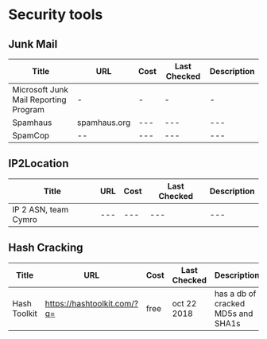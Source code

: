 # Security tools 

## Junk Mail 

| Title | URL | Cost | Last Checked | Description |
|---|---|---|---|---|
|Microsoft Junk Mail Reporting Program|  - | - |  - | - |
|Spamhaus|spamhaus.org|---|---|---|
|SpamCop| -- |---|---|---|



## IP2Location 

| Title | URL | Cost | Last Checked | Description |
|---|---|---|---|---|
|IP 2 ASN, team Cymro|---|---|---|---|



## Hash Cracking

| Title | URL | Cost | Last Checked | Description |
|---|---|---|---|---|
|Hash Toolkit|https://hashtoolkit.com/?q=|free|oct 22 2018|has a db of cracked MD5s and SHA1s|

